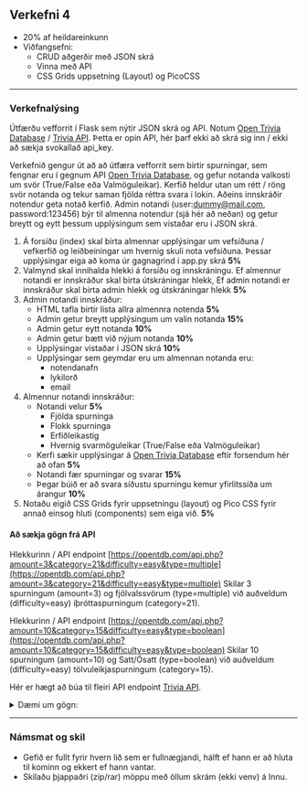 ## Verkefni 4  
- 20% af heildareinkunn
- Viðfangsefni:
  - CRUD aðgerðir með JSON skrá
  - Vinna með API
  - CSS Grids uppsetning (Layout) og PicoCSS 

---

### Verkefnalýsing
 
Útfærðu vefforrit í Flask sem nýtir JSON skrá og API. Notum [Open Trivia Database](https://opentdb.com) / [Trivia API](https://opentdb.com/api_config.php).  Þetta er opin API, hér þarf ekki að skrá sig inn / ekki að sækja svokallað api_key.

Verkefnið gengur út að að útfæra vefforrit sem birtir spurningar, sem fengnar eru í gegnum API [Open Trivia Database](https://opentdb.com), og gefur notanda valkosti um svör (True/False eða Valmöguleikar).  Kerfið heldur utan um rétt / röng svör notanda og tekur saman fjölda réttra svara í lokin.  Aðeins innskráðir notendur geta notað kerfið.  Admin notandi (user:dummy@mail.com, password:123456) býr til almenna notendur (sjá hér að neðan) og getur breytt og eytt þessum upplýsingum sem vistaðar eru í JSON skrá.

1. Á forsíðu (index) skal birta almennar upplýsingar um vefsíðuna / vefkerfið og leiðbeiningar um hvernig skuli nota vefsíðuna.  Þessar upplýsingar eiga að koma úr gagnagrind í app.py skrá **5%**
1. Valmynd skal innihalda hlekki á forsíðu og innskráningu.  Ef almennur notandi er innskráður skal birta útskráningar hlekk, Ef admin notandi er innskráður skal birta admin hlekk og útskráningar hlekk **5%**
1. Admin notandi innskráður:
    - HTML tafla birtir lista allra almennra notenda **5%**
    - Admin getur breytt upplýsingum um valin notanda **15%**
    - Admin getur eytt notanda **10%**
    - Admin getur bætt við nýjum notanda **10%**
    - Upplýsingar vistaðar í JSON skrá **10%**
    - Upplýsingar sem geymdar eru um almennan notanda eru:
      - notendanafn
      - lykilorð
      - email
1. Almennur notandi innskráður:
    - Notandi velur **5%**
      - Fjölda spurninga
      - Flokk spurninga
      - Erfiðleikastig
      - Hvernig svarmöguleikar (True/False eða Valmöguleikar)
    - Kerfi sækir upplýsingar á [Open Trivia Database](https://opentdb.com) eftir forsendum hér að ofan  **5%**
    - Notandi fær spurningar og svarar **15%**
    - Þegar búið er að svara síðustu spurningu kemur yfirlitssíða um árangur **10%**
1. Notaðu eigið CSS Grids fyrir uppsetningu (layout) og Pico CSS fyrir annað einsog hluti (components) sem eiga við. **5%**


#### Að sækja gögn frá API
Hlekkurinn / API endpoint [https://opentdb.com/api.php?amount=3&category=21&difficulty=easy&type=multiple](https://opentdb.com/api.php?amount=3&category=21&difficulty=easy&type=multiple) Skilar 3 spurningum (amount=3) og fjölvalssvörum (type=multiple) við auðveldum (difficulty=easy) íþróttaspurningum (category=21).

Hlekkurinn / API endpoint [https://opentdb.com/api.php?amount=10&category=15&difficulty=easy&type=boolean](https://opentdb.com/api.php?amount=10&category=15&difficulty=easy&type=boolean) Skilar 10 spurningum (amount=10) og Satt/Ósatt (type=boolean) við auðveldum (difficulty=easy) tölvuleikjaspurningum (category=15).

Hér er hægt að búa til fleiri API endpoint [Trivia API](https://opentdb.com/api_config.php).

<details>
<summary>Dæmi um gögn:</summary>
<br>
  
```python

{
  "response_code": 0,
  "results": [
    {
      "type": "multiple",
      "difficulty": "easy",
      "category": "Sports",
      "question": "Who won the UEFA Champions League in 2017?",
      "correct_answer": "Real Madrid C.F.",
      "incorrect_answers": [
        "Atletico Madrid",
        "AS Monaco FC",
        "Juventus F.C."
      ]
    },
    {
      "type": "multiple",
      "difficulty": "easy",
      "category": "Sports",
      "question": "What team did England beat to win in the 1966 World Cup final?",
      "correct_answer": "West Germany",
      "incorrect_answers": [
        "Soviet Union",
        "Portugal",
        "Brazil"
      ]
    },
    {
      "type": "multiple",
      "difficulty": "easy",
      "category": "Sports",
      "question": "Which country hosted the 2020 Summer Olympics?",
      "correct_answer": "Japan",
      "incorrect_answers": [
        "China",
        "Australia",
        "Germany"
      ]
    }
  ]
}
```

</details>

---

### Námsmat og skil  
- Gefið er fullt fyrir hvern lið sem er fullnægjandi, hálft ef hann er að hluta til kominn og ekkert ef hann vantar.
- Skilaðu þjappaðri (zip/rar) möppu með öllum skrám (ekki venv) á Innu.
